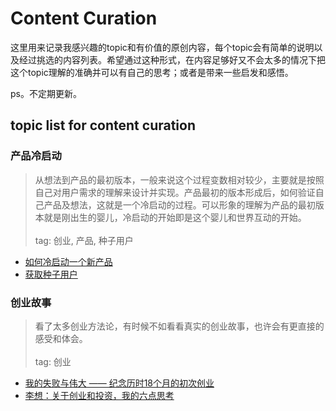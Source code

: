 # Content Curation
这里用来记录我感兴趣的topic和有价值的原创内容，每个topic会有简单的说明以及经过挑选的内容列表。希望通过这种形式，在内容足够好又不会太多的情况下把这个topic理解的准确并可以有自己的思考；或者是带来一些启发和感悟。

ps。不定期更新。

## topic list for content curation

### 产品冷启动
> 从想法到产品的最初版本，一般来说这个过程变数相对较少，主要就是按照自己对用户需求的理解来设计并实现。产品最初的版本形成后，如何验证自己产品及想法，这就是一个冷启动的过程。可以形象的理解为产品的最初版本就是刚出生的婴儿，冷启动的开始即是这个婴儿和世界互动的开始。<br>
> <br>
> tag: 创业, 产品, 种子用户 <br>
+ [如何冷启动一个新产品](https://www.zhihu.com/question/23281795) <br>
+ [获取种子用户](http://iamsujie.com/tag/%E5%86%B7%E5%90%AF%E5%8A%A8/)

### 创业故事
> 看了太多创业方法论，有时候不如看看真实的创业故事，也许会有更直接的感受和体会。<br>
> <br>
> tag: 创业
+ [我的失败与伟大 —— 纪念历时18个月的初次创业](http://iosre.com/t/topic/4152)
+ [李想：关于创业和投资，我的六点思考](https://36kr.com/p/5094243.html)


